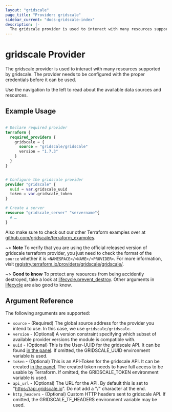 ```yaml
---
layout: "gridscale"
page_title: "Provider: gridscale"
sidebar_current: "docs-gridscale-index"
description: |-
  The gridscale provider is used to interact with many resources supported by gridscale.
---
```


# gridscale Provider

The gridscale provider is used to interact with many resources supported by gridscale. The provider needs to be configured with the proper credentials before it can be used.

Use the navigation to the left to read about the available data sources and resources.

## Example Usage

```terraform

# Declare required provider
terraform {
  required_providers {
    gridscale = {
      source = "gridscale/gridscale"
      version = "1.7.3"
    }
  }
}


# Configure the gridscale provider
provider "gridscale" {
  uuid = var.gridscale_uuid
  token = var.gridscale_token
}

# Create a server
resource "gridscale_server" "servername"{
  # …
}
```

Also make sure to check out our other Terraform examples over at [github.com/gridscale/terraform_examples](https://github.com/gridscale/terraform_examples).

~> **Note** To verify that you are using the official released version of gridscale terraform provider, you just need to check the format of the `source` whether it is `<NAMESPACE>/<NAME>/<PROVIDER>`. For more information, visit [registry.terraform.io/providers/gridscale/gridscale/](https://registry.terraform.io/providers/gridscale/gridscale/latest).

~> **Good to know** To protect any resources from being accidently destroyed, take a look at [lifecycle.prevent_destroy](https://www.terraform.io/docs/language/meta-arguments/lifecycle.html#prevent_destroy). Other arguments in [lifecycle](https://www.terraform.io/docs/language/meta-arguments/lifecycle.html) are also good to know.

## Argument Reference

The following arguments are supported:

* `source` - (Required) The global source address for the provider you intend to use. In this case, we use `gridscale/gridscale`.
* `version` - (Optional) A version constraint specifying which subset of available provider versions the module is compatible with.
* `uuid` - (Optional) This is the User-UUID for the gridscale API. It can be found [in the panel](https://my.gridscale.io/APIs/). If omitted, the GRIDSCALE_UUID environment variable is used.
* `token` - (Optional) This is an API-Token for the gridscale API. It can be created [in the panel](https://my.gridscale.io/APIs/). The created token needs to have full access to be usable by Terraform. If omitted, the GRIDSCALE_TOKEN environment variable is used.
* `api_url` - (Optional) The URL for the API. By default this is set to "https://api.gridscale.io". Do not add a "/" character at the end.
* `http_headers` - (Optional) Custom HTTP headers sent to gridscale API. If omitted, the GRIDSCALE_TF_HEADERS environment variable may be used.
